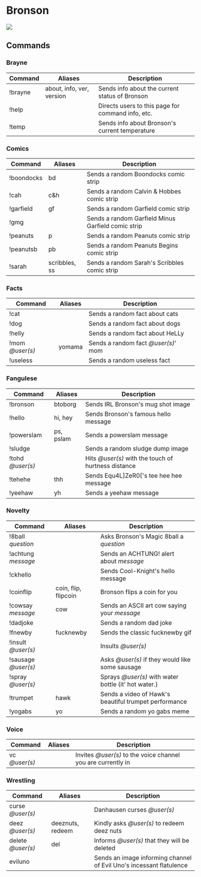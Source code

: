 # Bronson
![](https://res.cloudinary.com/mdf-cdn/image/upload/v1711960243/bronson/project_bronson.jpg)

## **Commands**
### **Brayne**
Command | Aliases | Description
--- | --- | ---
!brayne | about, info, ver, version | Sends info about the current status of Bronson
!help || Directs users to this page for command info, etc.
!temp || Sends info about Bronson's current temperature

### **Comics**
Command | Aliases | Description
--- | --- | ---
!boondocks | bd | Sends a random Boondocks comic strip
!cah | c&h | Sends a random Calvin & Hobbes comic strip
!garfield | gf | Sends a random Garfield comic strip
!gmg || Sends a random Garfield Minus Garfield comic strip
!peanuts | p | Sends a random Peanuts comic strip
!peanutsb | pb | Sends a random Peanuts Begins comic strip
!sarah | scribbles, ss | Sends a random Sarah's Scribbles comic strip

### **Facts**
Command | Aliases | Description
--- | --- | ---
!cat || Sends a random fact about cats
!dog || Sends a random fact about dogs
!helly || Sends a random fact about HeLLy
!mom *@user(s)* | yomama | Sends a random fact *@user(s)*' mom
!useless || Sends a random useless fact

### **Fangulese**
Command | Aliases | Description
--- | --- | ---
!bronson | btoborg | Sends IRL Bronson's mug shot image
!hello | hi, hey | Sends Bronson's famous hello message
!powerslam | ps, pslam | Sends a powerslam message
!sludge || Sends a random sludge dump image
!tohd *@user(s)* || Hits *@user(s)* with the touch of hurtness distance
!tehehe | thh | Sends Equ4L]ZeR0['s tee hee hee message
!yeehaw | yh | Sends a yeehaw message

### **Novelty**
Command | Aliases | Description
--- | --- | ---
!8ball *question* || Asks Bronson's Magic 8ball a *question*
!achtung *message* || Sends an ACHTUNG! alert about *message*
!ckhello || Sends Cool-Knight's hello message
!coinflip | coin, flip, flipcoin | Bronson flips a coin for you
!cowsay *message* | cow | Sends an ASCII art cow saying your *message*
!dadjoke || Sends a random dad joke
!fnewby | fucknewby | Sends the classic fucknewby gif
!insult *@user(s)* || Insults *@user(s)*
!sausage *@user(s)* || Asks *@user(s)* if they would like some sausage
!spray *@user(s)* || Sprays *@user(s)* with water bottle (it' hot water.)
!trumpet | hawk | Sends a video of Hawk's beautiful trumpet performance
!yogabs | yo | Sends a random yo gabs meme

### **Voice**
Command | Aliases | Description
--- | --- | ---
vc *@user(s)* || Invites *@user(s)* to the voice channel you are currently in

### **Wrestling**
Command | Aliases | Description
--- | --- | ---
curse *@user(s)* || Danhausen curses *@user(s)*
deez *@user(s)* | deeznuts, redeem | Kindly asks *@user(s)* to redeem deez nuts
delete *@user(s)* | del | Informs *@user(s)* that they will be deleted
eviluno || Sends an image informing channel of Evil Uno's incessant flatulence
